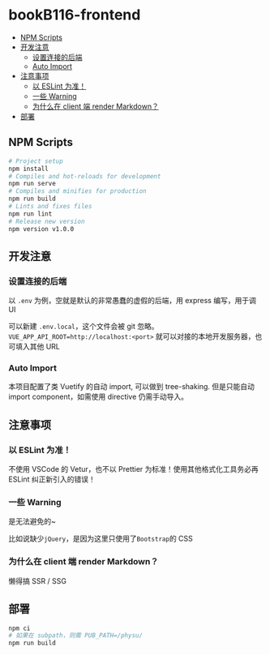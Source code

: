 # bookB116-frontend

- [NPM Scripts](#npm-scripts)
- [开发注意](#开发注意)
  - [设置连接的后端](#设置连接的后端)
  - [Auto Import](#auto-import)
- [注意事项](#注意事项)
  - [以 ESLint 为准！](#以-eslint-为准)
  - [一些 Warning](#一些-warning)
  - [为什么在 client 端 render Markdown？](#为什么在-client-端-render-markdown)
- [部署](#部署)

## NPM Scripts

```bash
# Project setup
npm install
# Compiles and hot-reloads for development
npm run serve
# Compiles and minifies for production
npm run build
# Lints and fixes files
npm run lint
# Release new version
npm version v1.0.0
```

## 开发注意

### 设置连接的后端

以 `.env` 为例，空就是默认的非常愚蠢的虚假的后端，用 express 编写，用于调 UI

可以新建 `.env.local`，这个文件会被 git 忽略。`VUE_APP_API_ROOT=http://localhost:<port>` 就可以对接的本地开发服务器，也可填入其他 URL

### Auto Import

本项目配置了类 Vuetify 的自动 import, 可以做到 tree-shaking. 但是只能自动 import component，如需使用 directive 仍需手动导入。

## 注意事项

### 以 ESLint 为准！

不使用 VSCode 的 Vetur，也不以 Prettier 为标准！使用其他格式化工具务必再 ESLint 纠正新引入的错误！

### 一些 Warning

是无法避免的\~

比如说缺少`jQuery`，是因为这里只使用了`Bootstrap`的 CSS

### 为什么在 client 端 render Markdown？

懒得搞 SSR / SSG

## 部署

```sh
npm ci
# 如果在 subpath，则需 PUB_PATH=/physu/
npm run build
```
